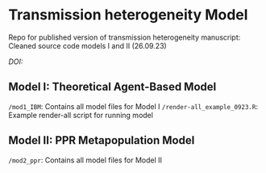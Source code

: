 # Transmission heterogeneity Model
Repo for published version of transmission heterogeneity manuscript: Cleaned source code models I and II (26.09.23)

*DOI:* 

## Model I: Theoretical Agent-Based Model

`/mod1_IBM`: Contains all model files for Model I
`/render-all_example_0923.R`: Example render-all script for running model


## Model II: PPR Metapopulation Model

`/mod2_ppr`: Contains all model files for Model II



